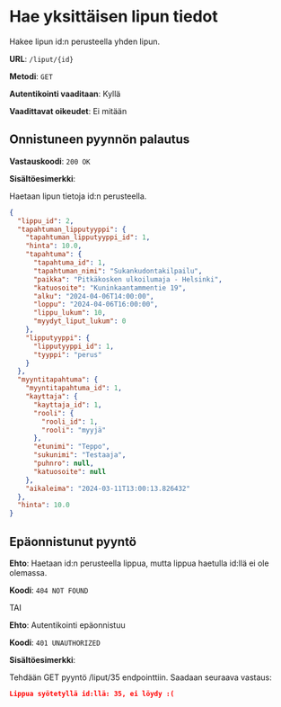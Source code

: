 # Hae yksittäisen lipun tiedot

Hakee lipun id:n perusteella yhden lipun.

**URL**: `/liput/{id}`

**Metodi**: `GET`

**Autentikointi vaaditaan**: Kyllä

**Vaadittavat oikeudet**: Ei mitään

## Onnistuneen pyynnön palautus

**Vastauskoodi**: `200 OK`

**Sisältöesimerkki**:

Haetaan lipun tietoja id:n perusteella.

```json
{
  "lippu_id": 2,
  "tapahtuman_lipputyyppi": {
    "tapahtuman_lipputyyppi_id": 1,
    "hinta": 10.0,
    "tapahtuma": {
      "tapahtuma_id": 1,
      "tapahtuman_nimi": "Sukankudontakilpailu",
      "paikka": "Pitkäkosken ulkoilumaja - Helsinki",
      "katuosoite": "Kuninkaantammentie 19",
      "alku": "2024-04-06T14:00:00",
      "loppu": "2024-04-06T16:00:00",
      "lippu_lukum": 10,
      "myydyt_liput_lukum": 0
    },
    "lipputyyppi": {
      "lipputyyppi_id": 1,
      "tyyppi": "perus"
    }
  },
  "myyntitapahtuma": {
    "myyntitapahtuma_id": 1,
    "kayttaja": {
      "kayttaja_id": 1,
      "rooli": {
        "rooli_id": 1,
        "rooli": "myyjä"
      },
      "etunimi": "Teppo",
      "sukunimi": "Testaaja",
      "puhnro": null,
      "katuosoite": null
    },
    "aikaleima": "2024-03-11T13:00:13.826432"
  },
  "hinta": 10.0
}
```

## Epäonnistunut pyyntö

**Ehto**: Haetaan id:n perusteella lippua, mutta lippua haetulla id:llä ei ole olemassa.

**Koodi**: `404 NOT FOUND`

TAI

__Ehto__: Autentikointi epäonnistuu

__Koodi__: `401 UNAUTHORIZED`

**Sisältöesimerkki**:

Tehdään GET pyyntö /liput/35 endpointtiin. Saadaan seuraava vastaus:

```json
Lippua syötetyllä id:llä: 35, ei löydy :(
```
